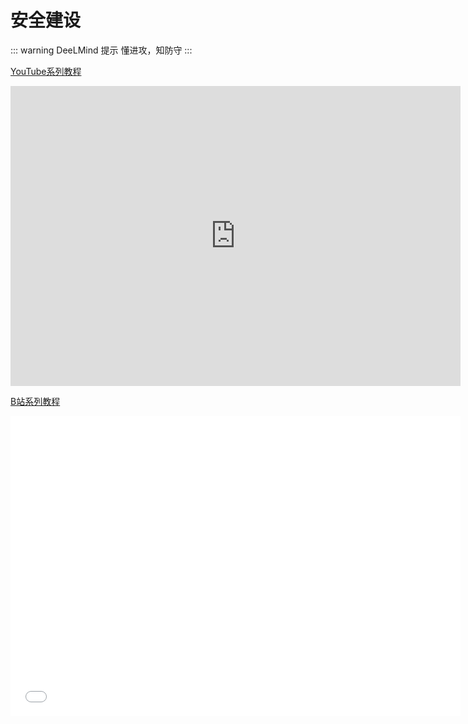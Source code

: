 # 安全建设

::: warning DeeLMind 提示
懂进攻，知防守
:::

<DocsAD/>

[YouTube系列教程](https://www.youtube.com/watch?v=3aMp6GWsC_Q&list=PLgZqc0esdeS-i08Nx5MLdcAKr3XA4KxN8)
<iframe width="720px" height="480px" src="https://www.youtube.com/embed/3aMp6GWsC_Q" title="YouTube video player" frameborder="0" allow="accelerometer; autoplay; clipboard-write; encrypted-media; gyroscope; picture-in-picture" allowfullscreen></iframe>

[B站系列教程](https://www.bilibili.com/medialist/play/282616786?from=space&business=space_series&business_id=2795963&desc=1&spm_id_from=333.999.0.0)
<iframe src="//player.bilibili.com/player.html?aid=390400020&bvid=BV1ud4y1t7ex&cid=899195528&page=1"  frameborder="no"  allowfullscreen="true" style="width:720px;height:480px"> 
</iframe>